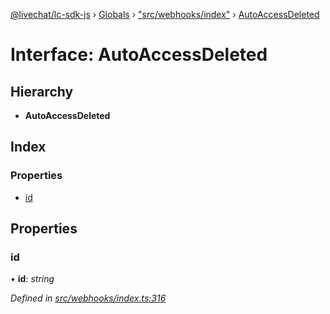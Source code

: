 [@livechat/lc-sdk-js](../README.md) › [Globals](../globals.md) › ["src/webhooks/index"](../modules/_src_webhooks_index_.md) › [AutoAccessDeleted](_src_webhooks_index_.autoaccessdeleted.md)

# Interface: AutoAccessDeleted

## Hierarchy

* **AutoAccessDeleted**

## Index

### Properties

* [id](_src_webhooks_index_.autoaccessdeleted.md#id)

## Properties

###  id

• **id**: *string*

*Defined in [src/webhooks/index.ts:316](https://github.com/livechat/lc-sdk-js/blob/ac28f06/src/webhooks/index.ts#L316)*
